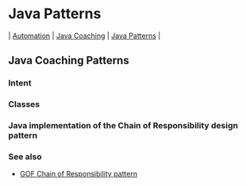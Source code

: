 # Java Patterns
| [Automation](src/main/java/automation "Automated Testing with Java") | [Java Coaching](src/main/java/coaching "Coaching Java Idioms") | [Java Patterns](src/main/java/patterns "Design Patterns in Java") |

## Java Coaching Patterns

### Intent

### Classes

### Java implementation of the Chain of Responsibility design pattern

### See also

* [GOF Chain of Responsibility pattern](https://en.wikipedia.org/wiki/Chain-of-responsibility_pattern)
